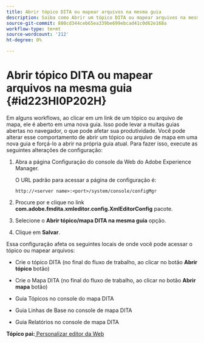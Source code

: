 ```yaml
---
title: Abrir tópico DITA ou mapear arquivos na mesma guia
description: Saiba como Abrir um tópico DITA ou mapear arquivos na mesma guia
source-git-commit: 880cd344ceb65ea339be699ebcad41c0d62e168a
workflow-type: tm+mt
source-wordcount: '212'
ht-degree: 0%

---
```


# Abrir tópico DITA ou mapear arquivos na mesma guia {#id223HI0P202H}

Em alguns workflows, ao clicar em um link de um tópico ou arquivo de mapa, ele é aberto em uma nova guia. Isso pode levar a muitas guias abertas no navegador, o que pode afetar sua produtividade. Você pode alterar esse comportamento de abrir um tópico ou arquivo de mapa em uma nova guia e forçá-lo a abrir na própria guia atual. Para fazer isso, execute as seguintes alterações de configuração:

1. Abra a página Configuração do console da Web do Adobe Experience Manager.

   O URL padrão para acessar a página de configuração é:

   ```http
   http://<server name>:<port>/system/console/configMgr
   ```

1. Procure por e clique no link **com.adobe.fmdita.xmleditor.config.XmlEditorConfig** pacote.

1. Selecione o **Abrir tópico/mapa DITA na mesma guia** opção.

1. Clique em **Salvar**.


Essa configuração afeta os seguintes locais de onde você pode acessar o tópico ou mapear arquivos:

- Crie o tópico DITA \(no final do fluxo de trabalho, ao clicar no botão **Abrir tópico** botão\)

- Crie o Mapa DITA \(no final do fluxo de trabalho, ao clicar no botão **Abrir mapa** botão\)

- Guia Tópicos no console do mapa DITA

- Guia Linhas de Base no console de mapa DITA

- Guia Relatórios no console de mapa DITA


**Tópico pai:**[ Personalizar editor da Web](conf-web-editor.md)
